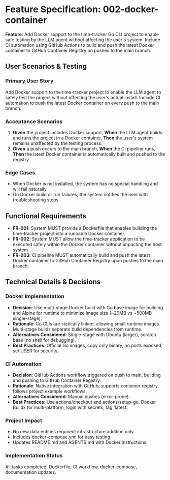 # Feature Specification: 002-docker-container

**Feature**: Add Docker support to the time-tracker Go CLI project to enable safe testing by the LLM agent without affecting the user's system. Include CI automation using GitHub Actions to build and push the latest Docker container to GitHub Container Registry on pushes to the main branch.

## User Scenarios & Testing

### Primary User Story
Add Docker support to the time-tracker project to enable the LLM agent to safely test the project without affecting the user's actual install. Include CI automation to push the latest Docker container on every push to the main branch.

### Acceptance Scenarios
1. **Given** the project includes Docker support, **When** the LLM agent builds and runs the project in a Docker container, **Then** the user's system remains unaffected by the testing process.
2. **Given** a push occurs to the main branch, **When** the CI pipeline runs, **Then** the latest Docker container is automatically built and pushed to the registry.

### Edge Cases
- When Docker is not installed, the system has no special handling and will fail naturally.
- On Docker build or run failures, the system notifies the user with troubleshooting steps.

## Functional Requirements
- **FR-001**: System MUST provide a Dockerfile that enables building the time-tracker project into a runnable Docker container.
- **FR-002**: System MUST allow the time-tracker application to be executed safely within the Docker container without impacting the host system.
- **FR-003**: CI pipeline MUST automatically build and push the latest Docker container to GitHub Container Registry upon pushes to the main branch.

## Technical Details & Decisions

### Docker Implementation
- **Decision**: Use multi-stage Docker build with Go base image for building and Alpine for runtime to minimize image size (~20MB vs ~500MB single-stage).
- **Rationale**: Go CLIs are statically linked, allowing small runtime images. Multi-stage builds separate build dependencies from runtime.
- **Alternatives Considered**: Single-stage with Ubuntu (larger), scratch base (no shell for debugging).
- **Best Practices**: Official Go images, copy only binary, no ports exposed, set USER for security.

### CI Automation
- **Decision**: GitHub Actions workflow triggered on push to main, building and pushing to GitHub Container Registry.
- **Rationale**: Native integration with GitHub, supports container registry, follows project example workflows.
- **Alternatives Considered**: Manual pushes (error-prone).
- **Best Practices**: Use actions/checkout and actions/setup-go, Docker Buildx for multi-platform, login with secrets, tag 'latest'.

### Project Impact
- No new data entities required; infrastructure addition only.
- Includes docker-compose.yml for easy testing.
- Updates README.md and AGENTS.md with Docker instructions.

### Implementation Status
All tasks completed: Dockerfile, CI workflow, docker-compose, documentation updates.